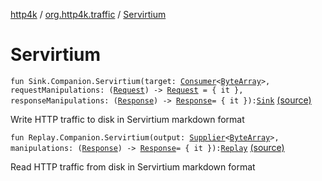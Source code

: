 [http4k](../index.md) / [org.http4k.traffic](index.md) / [Servirtium](./-servirtium.md)

# Servirtium

`fun Sink.Companion.Servirtium(target: `[`Consumer`](https://docs.oracle.com/javase/9/docs/api/java/util/function/Consumer.html)`<`[`ByteArray`](https://kotlinlang.org/api/latest/jvm/stdlib/kotlin/-byte-array/index.html)`>, requestManipulations: (`[`Request`](../org.http4k.core/-request/index.md)`) -> `[`Request`](../org.http4k.core/-request/index.md)` = { it }, responseManipulations: (`[`Response`](../org.http4k.core/-response/index.md)`) -> `[`Response`](../org.http4k.core/-response/index.md)` = { it }): `[`Sink`](-sink/index.md) [(source)](https://github.com/http4k/http4k/blob/master/http4k-testing-servirtium/src/main/kotlin/org/http4k/traffic/extensions.kt#L49)

Write HTTP traffic to disk in Servirtium markdown format

`fun Replay.Companion.Servirtium(output: `[`Supplier`](https://docs.oracle.com/javase/9/docs/api/java/util/function/Supplier.html)`<`[`ByteArray`](https://kotlinlang.org/api/latest/jvm/stdlib/kotlin/-byte-array/index.html)`>, manipulations: (`[`Response`](../org.http4k.core/-response/index.md)`) -> `[`Response`](../org.http4k.core/-response/index.md)` = { it }): `[`Replay`](-replay/index.md) [(source)](https://github.com/http4k/http4k/blob/master/http4k-testing-servirtium/src/main/kotlin/org/http4k/traffic/extensions.kt#L82)

Read HTTP traffic from disk in Servirtium markdown format

